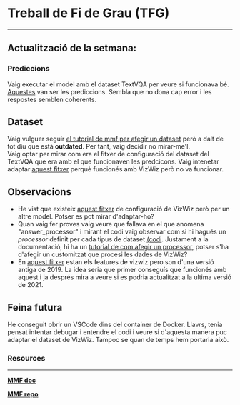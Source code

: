 # Treball de Fi de Grau (TFG)
---
## Actualització de la setmana:
### Prediccions
Vaig executar el model amb el dataset TextVQA per veure si funcionava bé. [Aquestes](https://github.com/arcb01/GED-TFG/blob/main/outputs/textvqa_run_test_2022-11-29T22:04:30.json) van ser les prediccions. Sembla que no dona cap error i les respostes semblen coherents.

## Dataset
Vaig vulguer seguir [el tutorial de mmf per afegir un dataset](https://mmf.sh/docs/tutorials/dataset) però a dalt de tot diu que està **outdated**. Per tant, vaig decidir no mirar-me'l.  
Vaig optar per mirar com era el fitxer de configuració del dataset del TextVQA que era amb el que funcionaven les predcicons. Vaig intenetar adaptar [aquest fitxer](https://github.com/facebookresearch/mmf/blob/main/projects/m4c/configs/textvqa/defaults.yaml) perquè funcionés amb VizWiz però no va funcionar.

## Observacions
- He vist que existeix [aquest fitxer](https://github.com/facebookresearch/mmf/blob/main/projects/others/mmf_bert/configs/vizwiz/defaults.yaml) de configuració de VizWiz però per un altre model. Potser es pot mirar d'adaptar-ho?
- Quan vaig fer proves vaig veure que fallava en el que anomena "answer_processor" i mirant el codi vaig observar com si hi hagués un *processor* definit per cada tipus de dataset [(codi](https://github.com/facebookresearch/mmf/blob/main/mmf/datasets/processors/processors.py#L1434). Justament a la documentació, hi ha un [tutorial de com afegir un processor](https://mmf.sh/docs/tutorials/processors), potser s'ha d'afegir un customitzat que procesi les dades de VizWiz?
- En [aquest fitxer](https://github.com/facebookresearch/mmf/blob/main/mmf/configs/datasets/vizwiz/defaults.yaml) estan els features de vizwiz pero son d'una versió antiga de 2019. La idea seria que primer conseguís que funcionés amb aquest i ja després mira a veure si es podria actualitzat a la ultima versió de 2021.

## Feina futura
He conseguit obrir un VSCode dins del container de Docker. Llavrs, tenia pensat intentar debugar i entendre el codi i veure si d'aquesta manera puc adaptar el dataset de VizWiz. Tampoc se quan de temps hem portaria això. 


### Resources
---
[**MMF doc**](https://mmf.sh/docs/projects/m4c/)

[**MMF repo**](https://github.com/facebookresearch/mmf)
